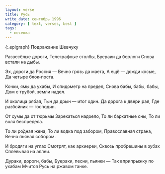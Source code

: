```yaml
---
layout: verse
title: Русь
write_date: сентябрь 1996
category: [ text, verses, best ]
tags:
  - песенка
---
```

{:.epigraph}
Подражание Шевчуку

Развесёлые дороги,
Телеграфные столбы,
Буераки да берлоги
Снова встали на дыбы.

Эх, дороги да Россия —
Вечно грязь да маета,
А ещё — дожди косые,
Да четыре блок-поста.

Кочки, ямы да ухабы,
И спидометр на предел,
Снова бабы, бабы, бабы,
Дом с трубой, земли надел.

И околица рябая,
Тын да дрын — итог один.
Да дорога к двери рая,
Где разбойник — господин.

От сумы да от тюрьмы
Зарекаться надоело,
То ли бархатные сны,
То ли воля беспредела.

То ли ро́дная жена,
То ли водка под забором,
Православная страна,
Вечно пьяная собором.

И бродяги на углах
Смотрят, как архиереи,
Сквозь пробрешины в зубах
Сплёвывая на аллеи.

Дураки, дороги, бабы,
Буераки, песни, пьянки —
Так вприпрыжку по ухабам
Мчится Русь на ржавом танке.
